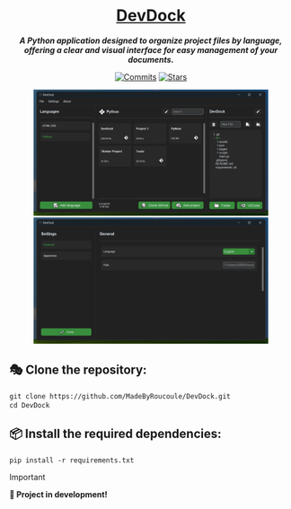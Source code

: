 <div align="center">
  
# [DevDock]
***A Python application designed to organize project files by language, <br>offering a clear and visual interface for easy management of your documents.***

[![Commits](https://img.shields.io/github/commit-activity/t/MadeByRoucoule/DevDock)](https://github.com/MadeByRoucoule/DevDock/commits/main/)
[![Stars](https://img.shields.io/github/stars/MadeByRoucoule/DevDock?style=social&label=Stars)](https://github.com/MadeByRoucoule/DevDock)

<img src="src/assets/screenshot_mainpage.png" height="225px"> <img src="src/assets/screenshot_settings.png" height="225px">

</div>

## 🎭 Clone the repository:
```
git clone https://github.com/MadeByRoucoule/DevDock.git
cd DevDock
```

## 📦 Install the required dependencies:
```
pip install -r requirements.txt
```

> [!IMPORTANT]
> **🚀 Project in development!**

[DevDock]: https://github.com/MadeByRoucoule/DevDock
